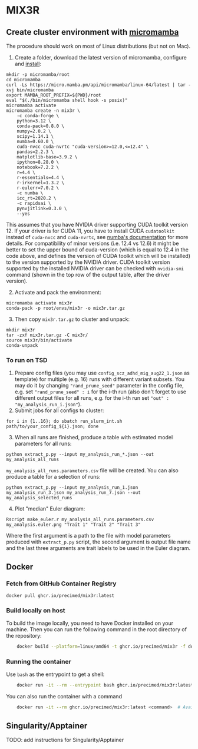 # MIX3R

## Create cluster environment with [micromamba](https://mamba.readthedocs.io/en/latest/user_guide/micromamba.html)

The procedure should work on most of Linux distributions (but not on Mac).

1. Create a folder, download the latest version of micromamba, configure and [install](https://mamba.readthedocs.io/en/latest/installation.html):

```
mkdir -p micromamba/root
cd micromamba
curl -Ls https://micro.mamba.pm/api/micromamba/linux-64/latest | tar -xvj bin/micromamba
export MAMBA_ROOT_PREFIX=${PWD}/root
eval "$(./bin/micromamba shell hook -s posix)"
micromamba activate
micromamba create -n mix3r \
    -c conda-forge \
    python=3.12 \
    conda-pack=0.8.0 \
    numpy=2.0.2 \
    scipy=1.14.1 \
    numba=0.60.0 \
    cuda-nvcc cuda-nvrtc "cuda-version>=12.0,<=12.4" \
    pandas=2.2.3 \
    matplotlib-base=3.9.2 \
    ipython=8.28.0 \
    notebook=7.2.2 \
    r=4.4 \
    r-essentials=4.4 \
    r-irkernel=1.3.2 \
    r-eulerr=7.0.2 \
    -c numba \
    icc_rt=2020.2 \
    -c rapidsai \
    pynvjitlink=0.3.0 \
    --yes
```
This assumes that you have NVIDIA driver supporting CUDA toolkit version 12. If your driver is for CUDA 11, you have to install CUDA `cudatoolkit` instead of `cuda-nvcc` and `cuda-nvrtc`, see [numba's documentation](https://numba.readthedocs.io/en/stable/cuda/overview.html#software) for more details. For compatibility of minor versions (i.e. 12.4 vs 12.6) it might be better to set the upper bound of cuda-version (which is equal to 12.4 in the code above, and defines the version of CUDA toolkit which will be installed) to the version supported by the NVIDIA driver. CUDA toolkit version supported by the installed NVIDIA driver can be checked with `nvidia-smi` command (shown in the top row of the output table, after the driver version).

2. Activate and pack the environment:

```
micromamba activate mix3r
conda-pack -p root/envs/mix3r -o mix3r.tar.gz
```

3. Then copy `mix3r.tar.gz` to cluster and unpack:

```
mkdir mix3r
tar -zxf mix3r.tar.gz -C mix3r/
source mix3r/bin/activate
conda-unpack
```

### To run on TSD

1. Prepare config files (you may use `config_scz_adhd_mig_aug22_1.json` as template) for multiple (e.g. 16) runs with different variant subsets. You may do it by changing `"rand_prune_seed"` parameter in the config file, e.g. set `"rand_prune_seed" : i` for the i-th run (also don't forget to use different output files for all runs, e.g. for the i-th run set `"out" : "my_analysis_run_i.json"`).
2. Submit jobs for all configs to cluster:

```
for i in {1..16}; do sbatch run_slurm_int.sh path/to/your_config_${i}.json; done
```

3. When all runs are finished, produce a table with estimated model parameters for all runs:

```
python extract_p.py --input my_analysis_run_*.json --out my_analysis_all_runs
```

`my_analysis_all_runs.parameters.csv` file will be created.
You can also produce a table for a selection of runs:

```
python extract_p.py --input my_analysis_run_1.json my_analysis_run_3.json my_analysis_run_7.json --out my_analysis_selected_runs
```

4. Plot "median" Euler diagram:

```
Rscript make_euler.r my_analysis_all_runs.parameters.csv my_analysis.euler.png "Trait 1" "Trait 2" "Trait 3"  
```

Where the first argument is a path to the file with model parameters produced with `extract_p.py` script, the second argument is output file name and the last three arguments are trait labels to be used in the Euler diagram.


## Docker

### Fetch from GitHub Container Registry

    docker pull ghcr.io/precimed/mix3r:latest

### Build locally on host

To build the image locally, you need to have Docker installed on your machine. Then you can run the following command in the root directory of the repository:

```bash
    docker build --platform=linux/amd64 -t ghcr.io/precimed/mix3r -f docker/Dockerfile .
```

### Running the container

Use ``bash`` as the entrypoint to get a shell:

```bash
    docker run -it --rm --entrypoint bash ghcr.io/precimed/mix3r:latest
```
You can also run the container with a command

```bash
    docker run -it --rm ghcr.io/precimed/mix3r:latest <command>  # Available commands are: mix3r_int_weights, extract_p, make_template, make_euler
```

## Singularity/Apptainer

TODO: add instructions for Singularity/Apptainer

